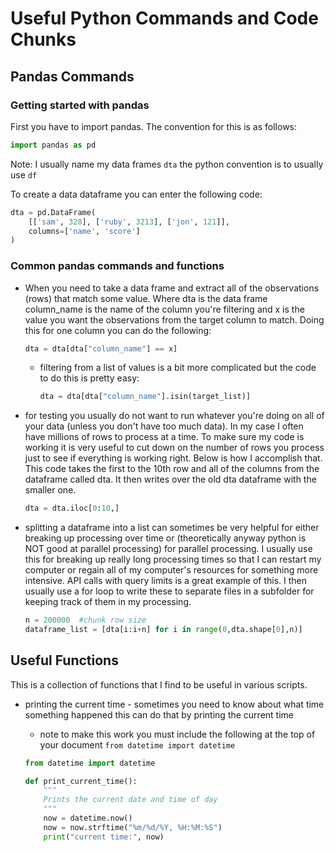 # Useful Python Commands and Code Chunks

## Pandas Commands

### Getting started with pandas

First you have to import pandas. The convention for this is as follows:

```python
import pandas as pd
```

Note: I usually name my data frames `dta` the python convention is to usually use `df`

To create a data dataframe you can enter the following code:

```python
dta = pd.DataFrame(
    [['sam', 328], ['ruby', 3213], ['jon', 121]],
    columns=['name', 'score']
)
```
<!-- 
### Importing data


- TODO:
 -->

### Common pandas commands and functions

- When you need to take a data frame and extract all of the observations (rows) that match some value. Where dta is the data frame column_name is the name of the column you're filtering and x is the value you want the observations from the target column to match. Doing this for one column you can do the following:

    ```python
    dta = dta[dta["column_name"] == x]
    ```

    - filtering from a list of values is a bit more complicated but the code to do this is pretty easy:

        ```python
        dta = dta[dta["column_name"].isin(target_list)]
        ```

- for testing you usually do not want to run whatever you're doing on all of your data (unless you don't have too much data). In my case I often have millions of rows to process at a time. To make sure my code is working it is very useful to cut down on the number of rows you process just to see if everything is working right. Below is how I accomplish that. This code takes the first to the 10th row and all of the columns from the dataframe called dta. It then writes over the old dta dataframe with the smaller one.

    ```python
    dta = dta.iloc[0:10,]
    ```

- splitting a dataframe into a list can sometimes be very helpful for either breaking up processing over time or (theoretically anyway python is NOT good at parallel processing) for parallel processing. I usually use this for breaking up really long processing times so that I can restart my computer or regain all of my computer's resources for something more intensive. API calls with query limits is a great example of this. I then usually use a for loop to write these to separate files in a subfolder for keeping track of them in my processing.

    ```python
    n = 200000  #chunk row size
    dataframe_list = [dta[i:i+n] for i in range(0,dta.shape[0],n)]
    ```

<!--
## Speed optimizations

TODO: this doesn't appear to be any faster

Once you get up to tens of thousands some code will be pretty slow. To process all of that data faster you have to use some tricks. Be aware that if you do not have very large data frames using this code will not make any notable difference and sometimes this code can be much more complicated. When you optimize for a script that you don't need to you'll usually end up spending more time writing that faster code then it will take to just process it the slower way.

Filtering a data frame from a list is pretty fast but if you have a large list and a large data frame this will take a long time. An alternative way of processing this is to take the values of a column that you're trying to match and set those values as the index

```python
dta = dta.set_index("link_id", drop=False)
dta = dta[dta.index.isin(linkid_list)]
```
-->

## Useful Functions

This is a collection of functions that I find to be useful in various scripts.

- printing the current time - sometimes you need to know about what time something happened this can do that by printing the current time
    - note to make this work you must include the following at the top of your document `from datetime import datetime`

    ```python
    from datetime import datetime

    def print_current_time():
        """
        Prints the current date and time of day
        """
        now = datetime.now()
        now = now.strftime("%m/%d/%Y, %H:%M:%S")
        print("current time:", now)
    ```

